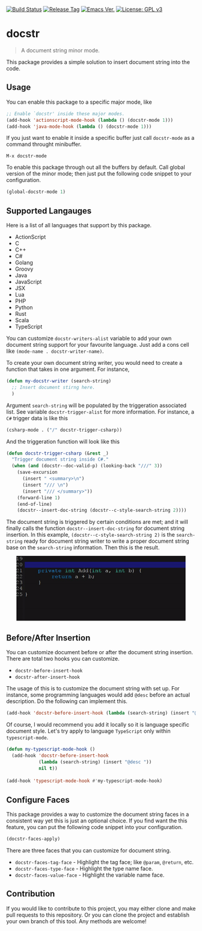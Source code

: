 [![Build Status](https://travis-ci.com/jcs-elpa/docstr.svg?branch=master)](https://travis-ci.com/jcs-elpa/docstr)
[![Release Tag](https://img.shields.io/github/tag/jcs-elpa/docstr.svg?label=release)](https://github.com/jcs-elpa/docstr/releases/latest)
[![Emacs Ver.](https://img.shields.io/badge/Emacs-25.1+-olive.svg)](https://www.gnu.org/software/emacs/)
[![License: GPL v3](https://img.shields.io/badge/License-GPL%20v3-blue.svg)](https://www.gnu.org/licenses/gpl-3.0)

# docstr
> A document string minor mode.

This package provides a simple solution to insert document string into the code.

## Usage

You can enable this package to a specific major mode, like

```el
;; Enable `docstr' inside these major modes.
(add-hook 'actionscript-mode-hook (lambda () (docstr-mode 1)))
(add-hook 'java-mode-hook (lambda () (docstr-mode 1)))
```

If you just want to enable it inside a specific buffer just call `docstr-mode`
as a command throught minibuffer.

```
M-x docstr-mode
```

To enable this package through out all the buffers by default. Call global
version of the minor mode; then just put the following code snippet to your
configuration.

```el
(global-docstr-mode 1)
```

## Supported Langauges

Here is a list of all languages that support by this package.

* ActionScript
* C
* C++
* C#
* Golang
* Groovy
* Java
* JavaScript
* JSX
* Lua
* PHP
* Python
* Rust
* Scala
* TypeScript

You can customize `docstr-writers-alist` variable to add your own document
string support for your favourite language. Just add a cons cell like `(mode-name . docstr-writer-name)`.

To create your own document string writer, you would need to create a function
that takes in one argument. For instance,

```el
(defun my-docstr-writer (search-string)
  ;; Insert document stirng here.
  )
```

Argument `search-string` will be populated by the triggeration associated list.
See variable `docstr-trigger-alist` for more information. For instance,
a `C#` trigger data is like this

```el
(csharp-mode . ("/" docstr-trigger-csharp))
```

And the triggeration function will look like this

```el
(defun docstr-trigger-csharp (&rest _)
  "Trigger document string inside C#."
  (when (and (docstr--doc-valid-p) (looking-back "///" 3))
    (save-excursion
      (insert " <summary>\n")
      (insert "/// \n")
      (insert "/// </summary>"))
    (forward-line 1)
    (end-of-line)
    (docstr--insert-doc-string (docstr--c-style-search-string 2))))
```

The document string is triggered by certain conditions are met; and it will
finally calls the function `docstr--insert-doc-string` for document string
insertion. In this example, `(docstr--c-style-search-string 2)` is the
`search-string` ready for document string writer to write a proper document
string base on the `search-string` information. Then this is the result.

<p align="center">
  <img src="./etc/csharp-vs-doc-demo.gif" width="450" height="172"/>
</p>

## Before/After Insertion

You can customize document before or after the document string insertion.
There are total two hooks you can customize.

* `docstr-before-insert-hook`
* `docstr-after-insert-hook`

The usage of this is to customize the document string with set up. For instance,
some programming languages would add `@desc` before an actual description. Do
the following can implement this.

```el
(add-hook 'docstr-before-insert-hook (lambda (search-string) (insert "@desc ")))
```

Of course, I would recommend you add it locally so it is language specific
document style. Let's try apply to language `TypeScript` only within
`typescript-mode`.

```el
(defun my-typescript-mode-hook ()
  (add-hook 'docstr-before-insert-hook
            (lambda (search-string) (insert "@desc "))
            nil t))

(add-hook 'typescript-mode-hook #'my-typescript-mode-hook)
```

## Configure Faces

This package provides a way to customize the document string faces in a
consistent way yet this is just an optional choice. If you find want the
this feature, you can put the following code snippet into your configuration.

```el
(docstr-faces-apply)
```

There are three faces that you can customize for document string.

* `docstr-faces-tag-face` - Highlight the tag face; like `@param`, `@return`, etc.
* `docstr-faces-type-face` - Highlight the type name face.
* `docstr-faces-value-face` - Highlight the variable name face.

## Contribution

If you would like to contribute to this project, you may either
clone and make pull requests to this repository. Or you can
clone the project and establish your own branch of this tool.
Any methods are welcome!
